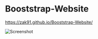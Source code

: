 # Booststrap-Website
https://zak91.github.io/Booststrap-Website/

![Screenshot](https://user-images.githubusercontent.com/120594345/210180177-2b39d0eb-315f-46ed-8392-c7e49083c797.png)
